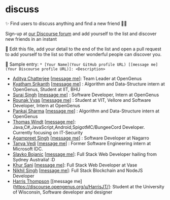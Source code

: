 # discuss

:sparkles: Find users to discuss anything and find a new friend :man_cartwheeling: 

Sign-up at [our Discourse forum](https://discourse.opengenus.org/) and add yourself to the list and discover new friends in an instant

:loudspeaker: Edit this file, add your detail to the end of the list and open a pull request to add yourself to the list so that other wonderful people can discover you. 

:pushpin: Sample entry: 
`* [Your Name](Your GitHub profile URL) [[message me](Your Discourse profile URL)]: <Description>`

* [Aditya Chatterjee](https://github.com/AdiChat) [[message me](https://discourse.opengenus.org/u/aditya/summary)]: Team Leader at OpenGenus
* [Kyatham Srikanth](https://github.com/kyathamsrikanth) [[message me](https://discourse.opengenus.org/u/kyatham_srikanth/summary)] : Algorithm and Data-Structure intern at OpenGenus, Student at IIT, BHU
* [Suraj Singh](https://github.com/Akatsuki06) [[message me](https://discourse.opengenus.org/u/suraznegi)] : Software Developer, Intern at OpenGenus 
* [Rounak Vyas](https://github.com/itsron717) [[message me](https://discourse.opengenus.org/u/itsron143)] : Student at VIT, Vellore and Software Developer, Intern at OpenGenus
* [Pankaj Sharma](https://github.com/pankaj1181998) [[message me](https://discourse.opengenus.org/u/sharmapankaj090)] : Algorithm and Data-Structure intern at OpenGenus
* [Thomas Windt](WOLFI3654) [[message me](https://discourse.opengenus.org/u/WOLFI3654/)]: Java,C#,JavaScript,Android,SpigotMC/BungeeCord Developer. Currently focusing on IT-Security
* [Agampreet Singh](https://github.com/agampreetsingh) [[message me](https://discourse.opengenus.org/u/agampreetsingh)] : Software Developer at Nagarro
* [Tanya Vedi]( https://github.com/tanya-vedi) [[message me](https://discourse.opengenus.org/u/tanya-vedi)] : Former Software Engineering intern at Microsoft IDC. 
* [Slavko Bojanic](https://github.com/slavkobojanic) [[message me](https://discourse.opengenus.org/u/slavkobojanic/)]: Full Stack Web Developer hailing from Sydney Australia! :D
* [Khur Sani](https://github.com/khursani8) [[message me](https://discourse.opengenus.org/u/khursani8/)]: Full Stack Web Developer at Vase
* [Nikhil Singh](https://github.com/nikhilmufc7) [[message me](https://discourse.opengenus.org/u/nikhilsingh/)]: Full Stack Blockchain and NodeJS Developer
* [Harris Thompson](https://github.com/harrisjt) [[message me](https://discourse.opengenus.org/u/HarrisJT/]: Student at the University of Wisconsin, Software developer and designer
